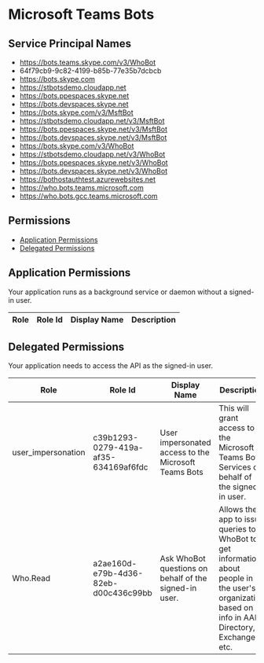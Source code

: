 # Microsoft Teams Bots
## Service Principal Names
- https://bots.teams.skype.com/v3/WhoBot
- 64f79cb9-9c82-4199-b85b-77e35b7dcbcb
- https://bots.skype.com
- https://stbotsdemo.cloudapp.net
- https://bots.ppespaces.skype.net
- https://bots.devspaces.skype.net
- https://bots.skype.com/v3/MsftBot
- https://stbotsdemo.cloudapp.net/v3/MsftBot
- https://bots.ppespaces.skype.net/v3/MsftBot
- https://bots.devspaces.skype.net/v3/MsftBot
- https://bots.skype.com/v3/WhoBot
- https://stbotsdemo.cloudapp.net/v3/WhoBot
- https://bots.ppespaces.skype.net/v3/WhoBot
- https://bots.devspaces.skype.net/v3/WhoBot
- https://bothostauthtest.azurewebsites.net
- https://who.bots.teams.microsoft.com
- https://who.bots.gcc.teams.microsoft.com

 ## Permissions
- [Application Permissions](#application-permissions)
- [Delegated Permissions](#delegated-permissions)

## Application Permissions
Your application runs as a background service or daemon without a signed-in user.

| Role | Role Id | Display Name | Description |
|---|---|---|---|

## Delegated Permissions
Your application needs to access the API as the signed-in user. 

| Role | Role Id | Display Name | Description |
|---|---|---|---|
| user_impersonation | c39b1293-0279-419a-af35-634169af6fdc | User impersonated access to the Microsoft Teams Bots | This will grant access to the Microsoft Teams Bots Services on behalf of the signed-in user. |
| Who.Read | a2ae160d-e79b-4d36-82eb-d00c436c99bb | Ask WhoBot questions on behalf of the signed-in user. | Allows the app to issue queries to WhoBot to get information about people in the user's organization based on info in AAD Directory, Exchange, etc. |

